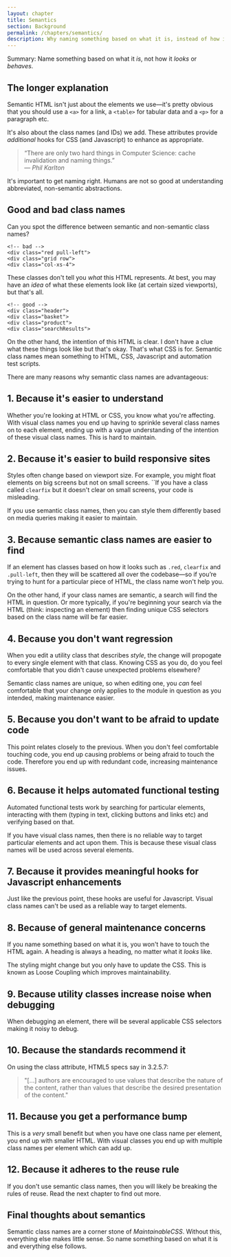 ```yaml
---
layout: chapter
title: Semantics
section: Background
permalink: /chapters/semantics/
description: Why naming something based on what it is, instead of how it looks or behaves is a cornerstone of writing well architected and maintainable CSS code.
---
```


Summary: Name something based on what it *is*, not how it *looks* or *behaves*.

## The longer explanation

Semantic HTML isn't just about the elements we use&mdash;it's pretty obvious that you should use a `<a>` for a link, a `<table>` for tabular data and a `<p>` for a paragraph etc.

It's also about the class names (and IDs) we add. These attributes provide *additional* hooks for CSS (and Javascript) to enhance as appropriate.

> &ldquo;There are only two hard things in Computer Science: cache invalidation and naming things.&rdquo;
<br>&mdash; <cite>Phil Karlton</cite>

It's important to get naming right. Humans are not so good at understanding abbreviated, non-semantic abstractions.

## Good and bad class names

Can you spot the difference between semantic and non-semantic class names?

	<!-- bad -->
	<div class="red pull-left">
	<div class="grid row">
	<div class="col-xs-4">

These classes don't tell you *what* this HTML represents. At best, you may have an *idea* of what these elements look like (at certain sized viewports), but that's all.

	<!-- good -->
	<div class="header">
	<div class="basket">
	<div class="product">
	<div class="searchResults">

On the other hand, the intention of this HTML is clear. I don't have a clue what these things look like but that's okay. That's what CSS is for. Semantic class names mean something to HTML, CSS, Javascript and automation test scripts.

There are many reasons why semantic class names are advantageous:

## 1. Because it's easier to understand

Whether you're looking at HTML or CSS, you know what you're affecting. With visual class names you end up having to sprinkle several class names on to each element, ending up with a vague understanding of the intention of these visual class names. This is hard to maintain.

## 2. Because it's easier to build responsive sites

Styles often change based on viewport size. For example, you might float elements on big screens but not on small screens. ``If you have a class called `clearfix` but it doesn't clear on small screens, your code is misleading.

If you use semantic class names, then you can style them differently based on media queries making it easier to maintain.

## 3. Because semantic class names are easier to find

If an element has classes based on how it looks such as `.red`, `clearfix` and `.pull-left`, then they will be scattered all over the codebase&mdash;so if you’re trying to hunt for a particular piece of HTML, the class name won't help you.

On the other hand, if your class names are semantic, a search will find the HTML in question. Or more typically, if you're beginning your search via the HTML (think: inspecting an element) then finding unique CSS selectors based on the class name will be far easier.

## 4. Because you don't want regression

When you edit a utility class that describes *style*, the change will propogate to every single element with that class. Knowing CSS as you do, do you feel comfortable that you didn't cause unexpected problems elsewhere?

Semantic class names are unique, so when editing one, you *can* feel comfortable that your change only applies to the module in question as you intended, making maintenance easier.

## 5. Because you don't want to be afraid to update code

This point relates closely to the previous. When you don't feel comfortable touching code, you end up causing problems or being afraid to touch the code. Therefore you end up with redundant code, increasing maintenance issues.

## 6. Because it helps automated functional testing

Automated functional tests work by searching for particular elements, interacting with them (typing in text, clicking buttons and links etc) and verifying based on that.

If you have visual class names, then there is no reliable way to target particular elements and act upon them. This is because these visual class names will be used across several elements.

## 7. Because it provides meaningful hooks for Javascript enhancements

Just like the previous point, these hooks are useful for Javascript. Visual class names can't be used as a reliable way to target elements.

## 8. Because of general maintenance concerns

If you name something based on what it is, you won't have to touch the HTML again. A heading is always a heading, no matter what it *looks* like.

The styling might change but you only have to update the CSS. This is known as Loose Coupling which improves maintainability.

## 9. Because utility classes increase noise when debugging

When debugging an element, there will be several applicable CSS selectors making it noisy to debug.

## 10. Because the standards recommend it

On using the class attribute, HTML5 specs say in 3.2.5.7:

> "[...] authors are encouraged to use values that describe the nature of the content, rather than values that describe the desired presentation of the content."

## 11. Because you get a performance bump

This is a *very* small benefit but when you have one class name per element, you end up with smaller HTML. With visual classes you end up with multiple class names per element which can add up.

## 12. Because it adheres to the reuse rule

If you don't use semantic class names, then you will likely be breaking the rules of reuse. Read the next chapter to find out more.

<!--## Why? Because visual class names might declare the same property!

It's likely that several different utility classes could refer to the same property meaning order matters and performance degrades.

Think of an example of this.
-->

## Final thoughts about semantics

Semantic class names are a corner stone of *MaintainableCSS*. Without this, everything else makes little sense. So name something based on what it is and everything else follows.

